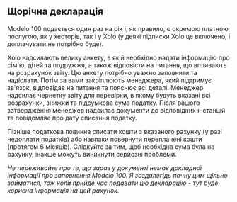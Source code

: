 ## Щорічна декларація

Modelo 100 подається один раз на рік і, як правило, є окремою платною послугою, як у хесторів, так і у Xolo (у деякі
підписки Xolo це включено, і доплачувати не потрібно буде).

Xolo надсилають велику анкету, в якій необхідно надати інформацію про сім'ю, дітей та подружжя, а також відповісти на
питання, що впливають на розрахунок звіту. Цю анкету потрібно уважно заповнити та надіслати. Потім за вами закріплюють
менеджера, який підтримує зв'язок, відповідає на питання та пояснює всі деталі. Менеджер надсилає чернетку звіту для
перевірки, в якому будуть вказані всі розрахунки, знижки та підсумкова сума податку. Після вашого затвердження менеджер
надсилає документи до відповідних інстанцій та повідомляє про дату списання податку.

Пізніше податкова повинна списати кошти з вказаного рахунку (у разі недоплати податків) або навпаки повернути
переплачені кошти (протягом 6 місяців). Слідкуйте за тим, щоб необхідна сума була на рахунку, інакше можуть виникнути
серйозні проблеми.

_Не переживайте про те, що зараз у документі немає докладної інформації про заповнення Modelo 100. Я заздалегідь почну
цим щільно займатися, тож коли прийде час подавати цю декларацію - тут буде корисна інформація на цей рахунок._
